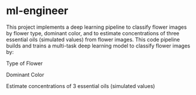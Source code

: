 # ml-engineer
This project implements a deep learning pipeline to classify flower images by flower type, dominant color, and to estimate concentrations of three essential oils (simulated values) from flower images.
This code pipeline builds and trains a multi-task deep learning model to classify flower images by:

Type of Flower

Dominant Color

Estimate concentrations of 3 essential oils (simulated values)
